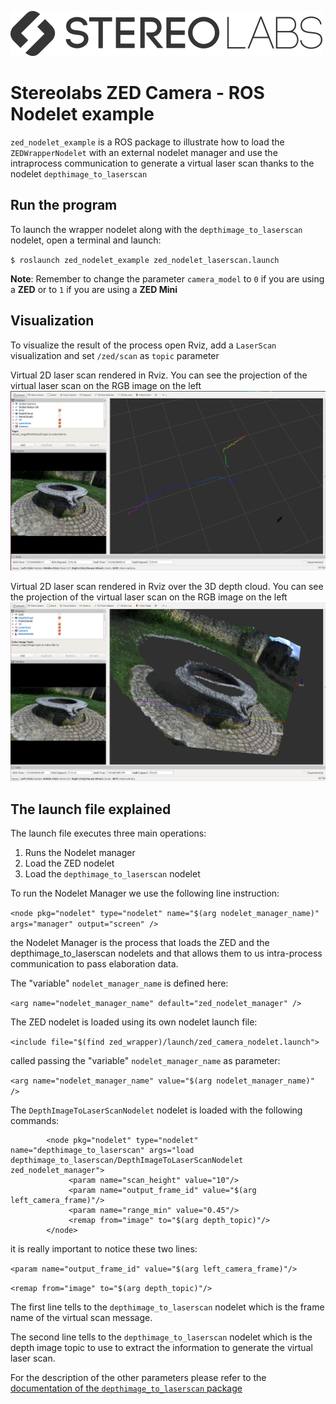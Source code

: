 ![](../../images/Picto+STEREOLABS_Black.png)

# Stereolabs ZED Camera - ROS Nodelet example

`zed_nodelet_example` is a ROS package to illustrate how to load the `ZEDWrapperNodelet` with an external nodelet manager and use the intraprocess communication to generate a virtual laser scan thanks to the nodelet `depthimage_to_laserscan`

## Run the program

To launch the wrapper nodelet along with the `depthimage_to_laserscan` nodelet, open a terminal and launch:

`$ roslaunch zed_nodelet_example zed_nodelet_laserscan.launch`

**Note**: Remember to change the parameter `camera_model` to `0` if you are using a **ZED** or to `1` if you are using a **ZED Mini**

## Visualization
To visualize the result of the process open Rviz, add a `LaserScan` visualization and set `/zed/scan` as `topic` parameter

Virtual 2D laser scan rendered in Rviz. You can see the projection of the virtual laser scan on the RGB image on the left
![Virtual laser scan rendered in Rviz](images/laserscan.png)

Virtual 2D laser scan rendered in Rviz over the 3D depth cloud. You can see the projection of the virtual laser scan on the RGB image on the left
![Virtual laser scan rendered in Rviz on the Depthcloud](images/laserscan-depthcloud.png)

## The launch file explained
The launch file executes three main operations:

1. Runs the Nodelet manager
2. Load the ZED nodelet
3. Load the `depthimage_to_laserscan` nodelet

To run the Nodelet Manager we use the following line instruction:

```<node pkg="nodelet" type="nodelet" name="$(arg nodelet_manager_name)"  args="manager" output="screen" />```

the Nodelet Manager is the process that loads the ZED and the depthimage_to_laserscan nodelets and that allows them to us intra-process communication to pass elaboration data. 

The "variable" `nodelet_manager_name` is defined here:

```<arg name="nodelet_manager_name" default="zed_nodelet_manager" />```

The ZED nodelet is loaded using its own nodelet launch file:

```<include file="$(find zed_wrapper)/launch/zed_camera_nodelet.launch">```

called passing the "variable" `nodelet_manager_name` as parameter:

```<arg name="nodelet_manager_name" value="$(arg nodelet_manager_name)" />```

The `DepthImageToLaserScanNodelet` nodelet is loaded with the following commands:
```
        <node pkg="nodelet" type="nodelet" name="depthimage_to_laserscan" args="load depthimage_to_laserscan/DepthImageToLaserScanNodelet zed_nodelet_manager">
             <param name="scan_height" value="10"/>
             <param name="output_frame_id" value="$(arg left_camera_frame)"/>
             <param name="range_min" value="0.45"/>
             <remap from="image" to="$(arg depth_topic)"/>
        </node>
```

it is really important to notice these two lines:

```<param name="output_frame_id" value="$(arg left_camera_frame)"/>```

```<remap from="image" to="$(arg depth_topic)"/>```

The first line tells to the `depthimage_to_laserscan` nodelet which is the frame name of the virtual scan message.

The second line tells to the `depthimage_to_laserscan` nodelet which is the depth image topic to use to extract the information to generate the virtual laser scan. 

For the description of the other parameters please refer to the [documentation of the `depthimage_to_laserscan` package](http://wiki.ros.org/depthimage_to_laserscan)


